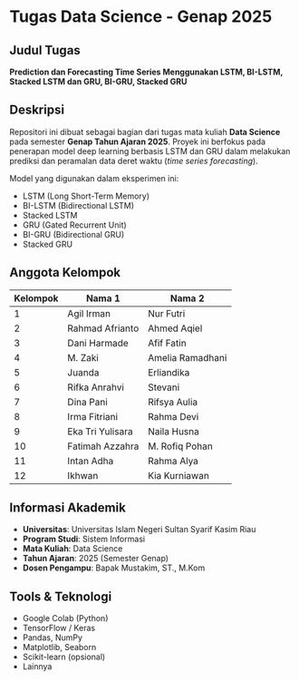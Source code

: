 # Tugas Data Science - Genap 2025

## Judul Tugas
**Prediction dan Forecasting Time Series Menggunakan LSTM, BI-LSTM, Stacked LSTM dan GRU, BI-GRU, Stacked GRU**


## Deskripsi
Repositori ini dibuat sebagai bagian dari tugas mata kuliah **Data Science** pada semester **Genap Tahun Ajaran 2025**. Proyek ini berfokus pada penerapan model deep learning berbasis LSTM dan GRU dalam melakukan prediksi dan peramalan data deret waktu (_time series forecasting_).

Model yang digunakan dalam eksperimen ini:
- LSTM (Long Short-Term Memory)
- BI-LSTM (Bidirectional LSTM)
- Stacked LSTM
- GRU (Gated Recurrent Unit)
- BI-GRU (Bidirectional GRU)
- Stacked GRU

## Anggota Kelompok

| Kelompok | Nama 1               | Nama 2             |
|----|----------------------|--------------------|
| 1  | Agil Irman           | Nur Futri          |
| 2  | Rahmad Afrianto      | Ahmed Aqiel        |
| 3  | Dani Harmade         | Afif Fatin         |
| 4  | M. Zaki              | Amelia Ramadhani   |
| 5  | Juanda               | Erliandika         |
| 6  | Rifka Anrahvi        | Stevani            |
| 7  | Dina Pani            | Rifsya Aulia       |
| 8  | Irma Fitriani        | Rahma Devi         |
| 9  | Eka Tri Yulisara     | Naila Husna        |
|10  | Fatimah Azzahra      | M. Rofiq Pohan     |
|11  | Intan Adha           | Rahma Alya         |
|12  | Ikhwan               | Kia Kurniawan      |

## Informasi Akademik
- **Universitas**: Universitas Islam Negeri Sultan Syarif Kasim Riau  
- **Program Studi**: Sistem Informasi  
- **Mata Kuliah**: Data Science  
- **Tahun Ajaran**: 2025 (Semester Genap)  
- **Dosen Pengampu**: Bapak Mustakim, ST., M.Kom  

## Tools & Teknologi
- Google Colab (Python)  
- TensorFlow / Keras  
- Pandas, NumPy  
- Matplotlib, Seaborn  
- Scikit-learn (opsional)  
- Lainnya  